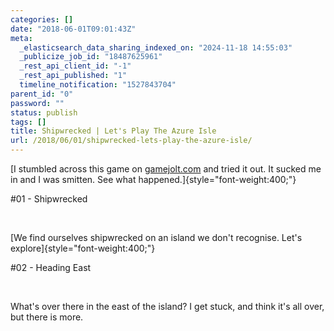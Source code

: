 ```yaml
---
categories: []
date: "2018-06-01T09:01:43Z"
meta:
  _elasticsearch_data_sharing_indexed_on: "2024-11-18 14:55:03"
  _publicize_job_id: "18487625961"
  _rest_api_client_id: "-1"
  _rest_api_published: "1"
  timeline_notification: "1527843704"
parent_id: "0"
password: ""
status: publish
tags: []
title: Shipwrecked | Let's Play The Azure Isle
url: /2018/06/01/shipwrecked-lets-play-the-azure-isle/
---
```


[I stumbled across this game on
[gamejolt.com](https://gamejolt.com/games/theazureisle/295076) and tried it out.
It sucked me in and I was smitten. See what happened.]{style="font-weight:400;"}

#01 - Shipwrecked

 

[We find ourselves shipwrecked on an island we don't recognise. Let's
explore]{style="font-weight:400;"}

#02 - Heading East

 

What\'s over there in the east of the island? I get stuck, and think it\'s all
over, but there is more.
